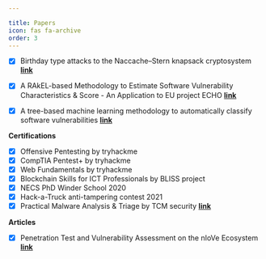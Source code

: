 ```yaml
---

title: Papers
icon: fas fa-archive
order: 3
---
```


- [x] Birthday type attacks to the Naccache–Stern knapsack cryptosystem [**link**](https://doi.org/10.1016/j.ipl.2018.06.002)
- [x] A RAkEL-based Methodology to Estimate Software Vulnerability Characteristics & Score - An Application to EU project ECHO [**link**](https://link.springer.com/article/10.1007/s11042-021-11073-x)
- [x] A tree-based machine learning methodology to automatically classify software vulnerabilities [**link**](https://ieeexplore.ieee.org/document/9527965)


**Certifications**
- [x] Offensive Pentesting by tryhackme
- [x] CompTIA Pentest+ by tryhackme
- [x] Web Fundamentals by tryhackme
- [x] Blockchain Skills for ICT Professionals by BLISS project
- [x] NECS PhD Winder School 2020
- [x] Hack-a-Truck anti-tampering contest 2021
- [x] Practical Malware Analysis & Triage by TCM security [**link**](https://drive.google.com/file/d/1Idr_ZKl4swBAdqoaHO02CoefTPylFLtC/view?usp=sharing)

**Articles**
- [x] Penetration Test and Vulnerability Assessment on the nIoVe Ecosystem [**link**](https://niove.eu/index.php/blogs/penetration-test-and-vulnerability-assessment-on-the-niove-ecosystem)
